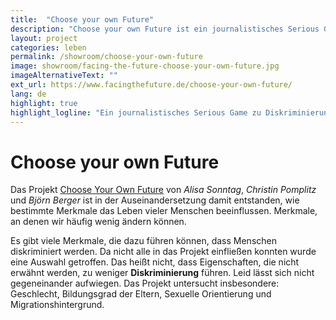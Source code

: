 ```yaml
---
title:  "Choose your own Future"
description: "Choose your own Future ist ein journalistisches Serious Game, das hilft den Einfluss verschiedener Merkmale, wie soziale Herkunft, Geschlecht oder sexuelle Identität, auf deine Chancen im Leben zu reflektieren."
layout: project
categories: leben
permalink: /showroom/choose-your-own-future
image: showroom/facing-the-future-choose-your-own-future.jpg
imageAlternativeText: ""
ext_url: https://www.facingthefuture.de/choose-your-own-future/
lang: de
highlight: true
highlight_logline: "Ein journalistisches Serious Game zu Diskriminierungsfaktoren"
---
```


# Choose your own Future

Das Projekt [Choose Your Own Future](https://www.facingthefuture.de/choose-your-own-future/) von _Alisa Sonntag_, _Christin Pomplitz_ und _Björn Berger_ ist in der Auseinandersetzung damit entstanden, wie bestimmte Merkmale das Leben vieler Menschen beeinflussen. Merkmale, an denen wir häufig wenig ändern können.

Es gibt viele Merkmale, die dazu führen können, dass Menschen diskriminiert werden. Da nicht alle in das Projekt einfließen konnten wurde eine Auswahl getroffen. Das heißt nicht, dass Eigenschaften, die nicht erwähnt werden, zu weniger **Diskriminierung** führen. Leid lässt sich nicht gegeneinander aufwiegen. Das Projekt untersucht insbesondere: Geschlecht, Bildungsgrad der Eltern, Sexuelle Orientierung und Migrationshintergrund.
